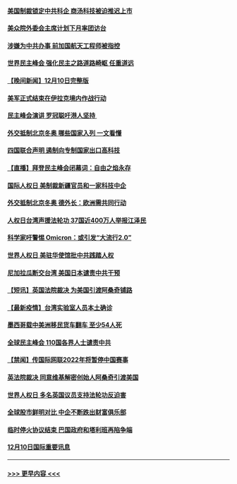 #### [美国制裁锁定中共科企 商汤科技被迫推迟上市](../pages/prog202/a103291094.md?t=12112201) 
#### [美众院外委会主席计划下月率团访台](../pages/prog202/a103291058.md?t=12112201) 
#### [涉嫌为中共办事 前加国航天工程师被指控](../pages/prog202/a103290778.md?t=12112201) 
#### [世界民主峰会 强化民主之路道路崎岖 任重道远](../pages/prog202/a103290944.md?t=12112201) 
#### [【晚间新闻】12月10日完整版](../pages/prog202/a103290928.md?t=12112201) 
#### [美军正式结束在伊拉克境内作战行动](../pages/prog202/a103290595.md?t=12112201) 
#### [民主峰会演讲 罗冠聪吁港人坚持 ](../pages/prog202/a103290755.md?t=12112201) 
#### [外交抵制北京冬奥 哪些国家入列 一文看懂](../pages/prog202/a103290878.md?t=12112201) 
#### [四国联合声明 遏制向专制国家出口高科技](../pages/prog202/a103290591.md?t=12112201) 
#### [【直播】拜登民主峰会闭幕词：自由之焰永存](../pages/prog202/a103290832.md?t=12112201) 
#### [国际人权日 美制裁新疆官员和一家科技中企](../pages/prog202/a103290400.md?t=12112201) 
#### [外交抵制北京冬奥 德外长：欧洲需共同行动](../pages/prog202/a103290294.md?t=12112201) 
#### [人权日台湾声援法轮功 37国近400万人举报江泽民](../pages/prog202/a103290296.md?t=12112201) 
#### [科学家吁警惕 Omicron：或引发“大流行2.0”](../pages/prog202/a103289178.md?t=12112201) 
#### [世界人权日 美驻华使馆批中共践踏人权](../pages/prog202/a103290363.md?t=12112201) 
#### [尼加拉瓜断交台湾 美国日本谴责中共干预](../pages/prog202/a103290292.md?t=12112201) 
#### [【短讯】英国法院裁决 为美国引渡阿桑奇铺路](../pages/prog202/a103290370.md?t=12112201) 
#### [【最新疫情】台湾实验室人员本土确诊](../pages/prog202/a103290372.md?t=12112201) 
#### [墨西哥载中美洲移民货车翻车 至少54人死](../pages/prog202/a103290365.md?t=12112201) 
#### [全球民主峰会 110国各界人士谴责中共](../pages/prog202/a103290337.md?t=12112201) 
#### [【禁闻】传国际网联2022年将暂停中国赛事](../pages/prog202/a103290284.md?t=12112201) 
#### [英法院裁决 同意维基解密创始人阿桑奇引渡美国](../pages/prog202/a103290237.md?t=12112201) 
#### [世界人权日 多名英国议员支持法轮功反迫害](../pages/prog202/a103290276.md?t=12112201) 
#### [全球股市鲜明对比 中企不断跌出财富俱乐部](../pages/prog202/a103290224.md?t=12112201) 
#### [临时停火协议结束 巴国政府和塔利班再陷争端](../pages/prog202/a103290138.md?t=12112201) 
#### [12月10日国际重要讯息](../pages/prog202/a103290078.md?t=12112201) 

----
#### [ >>> 更早内容 <<< ](../indexes/prog202-earlier.md)
